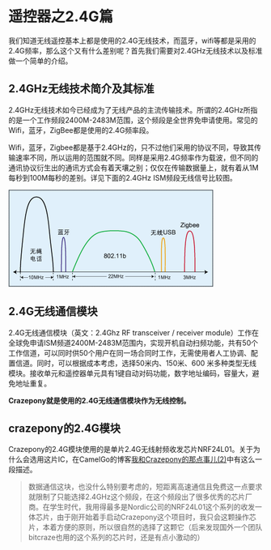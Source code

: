 
#  遥控器之2.4G篇


我们知道无线遥控基本上都是使用的2.4G无线技术，而蓝牙，wifi等都是采用的2.4G频率，那么这个又有什么差别呢？首先我们需要对2.4GHz无线技术以及标准做一个简单的介绍。

## 2.4GHz无线技术简介及其标准
2.4GHz无线技术如今已经成为了无线产品的主流传输技术。所谓的2.4GHz所指的是一个工作频段2400M-2483M范围，这个频段是全世界免申请使用。常见的Wifi，蓝牙，ZigBee都是使用的2.4G频率段。

Wifi，蓝牙，Zigbee都是基于2.4GHz的，只不过他们采用的协议不同，导致其传输速率不同，所以运用的范围就不同。同样是采用2.4G频率作为载波，但不同的通讯协议衍生出的通讯方式会有着天壤之别；仅仅在传输数据量上，就有着从1M每秒到100M每秒的差别。详见下面的2.4GHz ISM频段无线信号比较图。

![](/assets/img/2-4.gif)

## 2.4G无线通信模块
2.4G无线通信模块（英文：2.4Ghz RF transceiver / receiver module）工作在全球免申请ISM频道2400M-2483M范围内，实现开机自动扫频功能，共有50个工作信道，可以同时供50个用户在同一场合同时工作，无需使用者人工协调、配置信道。同时，可以根据成本考虑，选择50米内、150米、600 米多种类型无线模块。接收单元和遥控器单元具有1键自动对码功能，数字地址编码，容量大，避免地址重复。

**Crazepony就是使用的2.4G无线通信模块作为无线控制。**

## crazepony的2.4G模块
Crazepony的2.4G模块使用的是单片2.4G无线射频收发芯片NRF24L01。关于为什么会选用这片IC，在CamelGo的博客[我和Crazepony的那点事儿(2)](http://www.crazepony.com/2014/05/29/story-with-crazepony-2.html)中有这么一段描述。

>数据通信这块，也没什么特别要考虑的，短距离高速通信且免费这一点要求就限制了只能选择2.4GHz这个频段，在这个频段出了很多优秀的芯片厂商。在学生时代，我用得最多是Nordic公司的NRF24L01这个系列的收发一体芯片，由于刚开始着手启动Crazepony这个项目时，我只会这颗操作芯片，本着方便的原则，所以很自然的选择了这颗它（后来发现国外一个团队bitcraze也用的这个系列的芯片时，还是有点小激动的）


